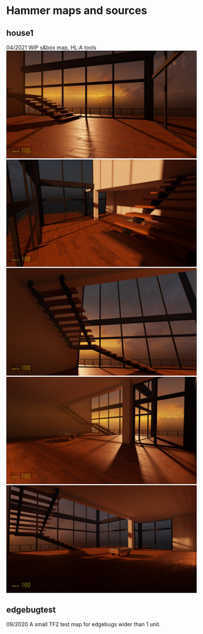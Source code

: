 # Hammer maps and sources

## house1

04/2021
WIP s&box map, HL:A tools
![001.jpg](/house1/screenshots/001.jpg)
![002.jpg](/house1/screenshots/002.jpg)
![003.jpg](/house1/screenshots/003.jpg)
![004.jpg](/house1/screenshots/004.jpg)
![005.jpg](/house1/screenshots/005.jpg)

## edgebugtest

09/2020
A small TF2 test map for edgebugs wider than 1 unit.
